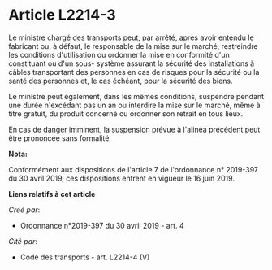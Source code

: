 # Article L2214-3

Le ministre chargé des transports peut, par arrêté, après avoir entendu le fabricant ou, à défaut, le responsable de la mise
sur le marché, restreindre les conditions d'utilisation ou ordonner la mise en conformité d'un constituant ou d'un sous-
système assurant la sécurité des installations à câbles transportant des personnes en cas de risques pour la sécurité ou la
santé des personnes et, le cas échéant, pour la sécurité des biens.

Le ministre peut également, dans les mêmes conditions, suspendre pendant une durée n'excédant pas un an ou interdire la mise
sur le marché, même à titre gratuit, du produit concerné ou ordonner son retrait en tous lieux.

En cas de danger imminent, la suspension prévue à l'alinéa précédent peut être prononcée sans formalité.

**Nota:**

Conformément aux dispositions de l'article 7 de l'ordonnance n° 2019-397 du 30 avril 2019, ces dispositions entrent en
vigueur le 16 juin 2019.

**Liens relatifs à cet article**

_Créé par_:

  - Ordonnance n°2019-397 du 30 avril 2019 - art. 4

_Cité par_:

  - Code des transports - art. L2214-4 (V)
